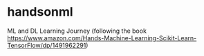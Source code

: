 # handsonml
ML and DL Learning Journey (following the book https://www.amazon.com/Hands-Machine-Learning-Scikit-Learn-TensorFlow/dp/1491962291)
